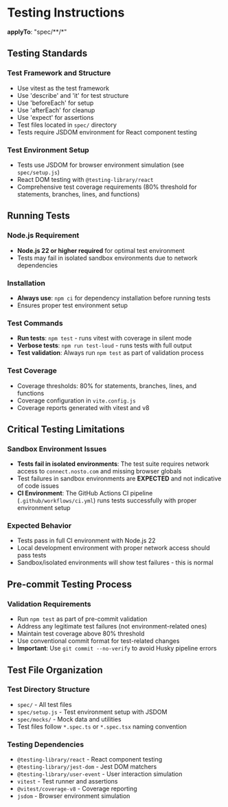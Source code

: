 # Testing Instructions

**applyTo**: "spec/**/*"

## Testing Standards

### Test Framework and Structure
- Use vitest as the test framework
- Use 'describe' and 'it' for test structure
- Use 'beforeEach' for setup
- Use 'afterEach' for cleanup  
- Use 'expect' for assertions
- Test files located in `spec/` directory
- Tests require JSDOM environment for React component testing

### Test Environment Setup
- Tests use JSDOM for browser environment simulation (see `spec/setup.js`)
- React DOM testing with `@testing-library/react`
- Comprehensive test coverage requirements (80% threshold for statements, branches, lines, and functions)

## Running Tests

### Node.js Requirement
- **Node.js 22 or higher required** for optimal test environment
- Tests may fail in isolated sandbox environments due to network dependencies

### Installation
- **Always use**: `npm ci` for dependency installation before running tests
- Ensures proper test environment setup

### Test Commands
- **Run tests**: `npm test` - runs vitest with coverage in silent mode
- **Verbose tests**: `npm run test-loud` - runs tests with full output
- **Test validation**: Always run `npm test` as part of validation process

### Test Coverage
- Coverage thresholds: 80% for statements, branches, lines, and functions
- Coverage configuration in `vite.config.js`
- Coverage reports generated with vitest and v8

## Critical Testing Limitations

### Sandbox Environment Issues
- **Tests fail in isolated environments**: The test suite requires network access to `connect.nosto.com` and missing browser globals
- Test failures in sandbox environments are **EXPECTED** and not indicative of code issues
- **CI Environment**: The GitHub Actions CI pipeline (`.github/workflows/ci.yml`) runs tests successfully with proper environment setup

### Expected Behavior
- Tests pass in full CI environment with Node.js 22
- Local development environment with proper network access should pass tests
- Sandbox/isolated environments will show test failures - this is normal

## Pre-commit Testing Process

### Validation Requirements
- Run `npm test` as part of pre-commit validation
- Address any legitimate test failures (not environment-related ones)
- Maintain test coverage above 80% threshold
- Use conventional commit format for test-related changes
- **Important**: Use `git commit --no-verify` to avoid Husky pipeline errors

## Test File Organization

### Test Directory Structure
- `spec/` - All test files
- `spec/setup.js` - Test environment setup with JSDOM
- `spec/mocks/` - Mock data and utilities
- Test files follow `*.spec.ts` or `*.spec.tsx` naming convention

### Testing Dependencies
- `@testing-library/react` - React component testing
- `@testing-library/jest-dom` - Jest DOM matchers
- `@testing-library/user-event` - User interaction simulation
- `vitest` - Test runner and assertions
- `@vitest/coverage-v8` - Coverage reporting
- `jsdom` - Browser environment simulation